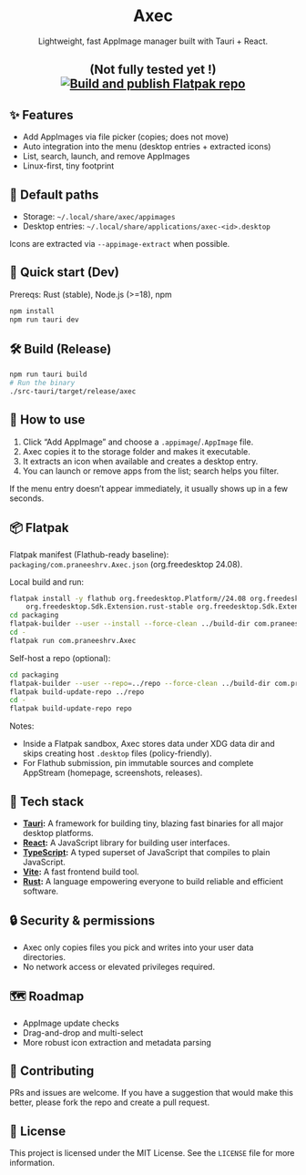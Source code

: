 <div align="center">

# Axec

Lightweight, fast AppImage manager built with Tauri + React.

## (Not fully tested yet !) [![Build and publish Flatpak repo](https://github.com/PraneeshRV/Axec/actions/workflows/flatpak.yml/badge.svg)](https://github.com/PraneeshRV/Axec/actions/workflows/flatpak.yml)

</div>

## ✨ Features

- Add AppImages via file picker (copies; does not move)
- Auto integration into the menu (desktop entries + extracted icons)
- List, search, launch, and remove AppImages
- Linux-first, tiny footprint

## 📁 Default paths

- Storage: `~/.local/share/axec/appimages`
- Desktop entries: `~/.local/share/applications/axec-<id>.desktop`

Icons are extracted via `--appimage-extract` when possible.

## 🚀 Quick start (Dev)

Prereqs: Rust (stable), Node.js (>=18), npm

```sh
npm install
npm run tauri dev
```

## 🛠️ Build (Release)

```sh
npm run tauri build
# Run the binary
./src-tauri/target/release/axec
```

## 🧪 How to use

1) Click “Add AppImage” and choose a `.appimage`/`.AppImage` file.
2) Axec copies it to the storage folder and makes it executable.
3) It extracts an icon when available and creates a desktop entry.
4) You can launch or remove apps from the list; search helps you filter.

If the menu entry doesn’t appear immediately, it usually shows up in a few seconds.

## 📦 Flatpak

Flatpak manifest (Flathub-ready baseline): `packaging/com.praneeshrv.Axec.json` (org.freedesktop 24.08).

Local build and run:
```sh
flatpak install -y flathub org.freedesktop.Platform//24.08 org.freedesktop.Sdk//24.08 \
	org.freedesktop.Sdk.Extension.rust-stable org.freedesktop.Sdk.Extension.node20
cd packaging
flatpak-builder --user --install --force-clean ../build-dir com.praneeshrv.Axec.json
cd -
flatpak run com.praneeshrv.Axec
```

Self-host a repo (optional):
```sh
cd packaging
flatpak-builder --user --repo=../repo --force-clean ../build-dir com.praneeshrv.Axec.json
flatpak build-update-repo ../repo
cd -
flatpak build-update-repo repo
```

Notes:
- Inside a Flatpak sandbox, Axec stores data under XDG data dir and skips creating host `.desktop` files (policy-friendly).
- For Flathub submission, pin immutable sources and complete AppStream (homepage, screenshots, releases).

## 🧰 Tech stack

-   **[Tauri](https://tauri.app/):** A framework for building tiny, blazing fast binaries for all major desktop platforms.
-   **[React](https://reactjs.org/):** A JavaScript library for building user interfaces.
-   **[TypeScript](https://www.typescriptlang.org/):** A typed superset of JavaScript that compiles to plain JavaScript.
-   **[Vite](https://vitejs.dev/):** A fast frontend build tool.
-   **[Rust](https://www.rust-lang.org/):** A language empowering everyone to build reliable and efficient software.

## 🔒 Security & permissions

- Axec only copies files you pick and writes into your user data directories.
- No network access or elevated privileges required.

## 🗺️ Roadmap

- AppImage update checks
- Drag-and-drop and multi-select
- More robust icon extraction and metadata parsing

## 🤝 Contributing

PRs and issues are welcome.
If you have a suggestion that would make this better, please fork the repo and create a pull request.


## 📄 License

This project is licensed under the MIT License. See the `LICENSE` file for more information.
